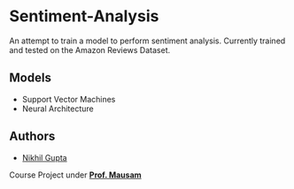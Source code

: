 # Sentiment-Analysis
An attempt to train a model to perform sentiment analysis. Currently trained and tested on the Amazon Reviews Dataset.  

## Models
+ Support Vector Machines
+ Neural Architecture 

## Authors
* [Nikhil Gupta](https://github.com/NikhilGupta1997)

Course Project under [**Prof. Mausam**](http://homes.cs.washington.edu/~mausam/)
